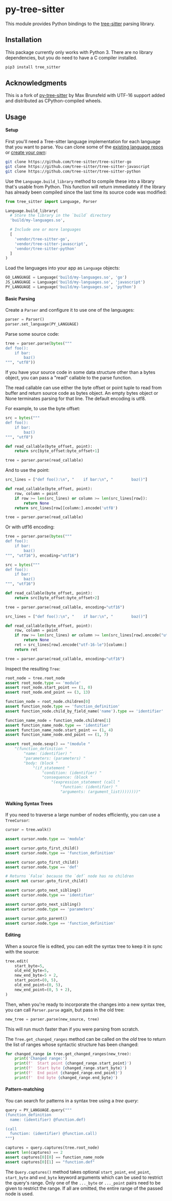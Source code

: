 py-tree-sitter
==================

This module provides Python bindings to the [tree-sitter](https://github.com/tree-sitter/tree-sitter) parsing library.

## Installation

This package currently only works with Python 3. There are no library dependencies, but you do need to have a C compiler installed.

```sh
pip3 install tree_sitter
```

## Acknowledgments

This is a fork of [py-tree-sitter](https://github.com/tree-sitter/py-tree-sitter) by Max Brunsfeld with UTF-16 support added and distributed as CPython-compiled wheels.

## Usage

#### Setup

First you'll need a Tree-sitter language implementation for each language that you want to parse. You can clone some of the [existing language repos](https://github.com/tree-sitter) or [create your own](http://tree-sitter.github.io/tree-sitter/creating-parsers):

```sh
git clone https://github.com/tree-sitter/tree-sitter-go
git clone https://github.com/tree-sitter/tree-sitter-javascript
git clone https://github.com/tree-sitter/tree-sitter-python
```

Use the `Language.build_library` method to compile these into a library that's usable from Python. This function will return immediately if the library has already been compiled since the last time its source code was modified:

```python
from tree_sitter import Language, Parser

Language.build_library(
  # Store the library in the `build` directory
  'build/my-languages.so',

  # Include one or more languages
  [
    'vendor/tree-sitter-go',
    'vendor/tree-sitter-javascript',
    'vendor/tree-sitter-python'
  ]
)
```

Load the languages into your app as `Language` objects:

```python
GO_LANGUAGE = Language('build/my-languages.so', 'go')
JS_LANGUAGE = Language('build/my-languages.so', 'javascript')
PY_LANGUAGE = Language('build/my-languages.so', 'python')
```

#### Basic Parsing

Create a `Parser` and configure it to use one of the languages:

```python
parser = Parser()
parser.set_language(PY_LANGUAGE)
```

Parse some source code:

```python
tree = parser.parse(bytes("""
def foo():
    if bar:
        baz()
""", "utf8"))
```

If you have your source code in some data structure other than a bytes object,
you can pass a "read" callable to the parse function.

The read callable can use either the byte offset or point tuple to read from
buffer and return source code as bytes object. An empty bytes object or None
terminates parsing for that line. The default encoding is utf8.

For example, to use the byte offset:

```python
src = bytes("""
def foo():
    if bar:
        baz()
""", "utf8")

def read_callable(byte_offset, point):
    return src[byte_offset:byte_offset+1]

tree = parser.parse(read_callable)
```

And to use the point:

```python
src_lines = ["def foo():\n", "    if bar:\n", "        baz()"]

def read_callable(byte_offset, point):
    row, column = point
    if row >= len(src_lines) or column >= len(src_lines[row]):
        return None
    return src_lines[row][column:].encode('utf8')

tree = parser.parse(read_callable)
```

Or with utf16 encoding:

```python
tree = parser.parse(bytes("""
def foo():
    if bar:
        baz()
""", "utf16"), encoding="utf16")
```

```python
src = bytes("""
def foo():
    if bar:
        baz()
""", "utf16")

def read_callable(byte_offset, point):
    return src[byte_offset:byte_offset+2]

tree = parser.parse(read_callable, encoding="utf16")
```

```python
src_lines = ["def foo():\n", "    if bar:\n", "        baz()"]

def read_callable(byte_offset, point):
    row, column = point
    if row >= len(src_lines) or column >= len(src_lines[row].encode("utf-16-le")):
        return None
    ret = src_lines[row].encode("utf-16-le")[column:]
    return ret

tree = parser.parse(read_callable, encoding="utf16")
```

Inspect the resulting `Tree`:

```python
root_node = tree.root_node
assert root_node.type == 'module'
assert root_node.start_point == (1, 0)
assert root_node.end_point == (3, 13)

function_node = root_node.children[0]
assert function_node.type == 'function_definition'
assert function_node.child_by_field_name('name').type == 'identifier'

function_name_node = function_node.children[1]
assert function_name_node.type == 'identifier'
assert function_name_node.start_point == (1, 4)
assert function_name_node.end_point == (1, 7)

assert root_node.sexp() == "(module "
    "(function_definition "
        "name: (identifier) "
        "parameters: (parameters) "
        "body: (block "
            "(if_statement "
                "condition: (identifier) "
                "consequence: (block "
                    "(expression_statement (call "
                        "function: (identifier) "
                        "arguments: (argument_list))))))))"
```

#### Walking Syntax Trees

If you need to traverse a large number of nodes efficiently, you can use
a `TreeCursor`:

```python
cursor = tree.walk()

assert cursor.node.type == 'module'

assert cursor.goto_first_child()
assert cursor.node.type == 'function_definition'

assert cursor.goto_first_child()
assert cursor.node.type == 'def'

# Returns `False` because the `def` node has no children
assert not cursor.goto_first_child()

assert cursor.goto_next_sibling()
assert cursor.node.type == 'identifier'

assert cursor.goto_next_sibling()
assert cursor.node.type == 'parameters'

assert cursor.goto_parent()
assert cursor.node.type == 'function_definition'
```

#### Editing

When a source file is edited, you can edit the syntax tree to keep it in sync with the source:

```python
tree.edit(
    start_byte=5,
    old_end_byte=5,
    new_end_byte=5 + 2,
    start_point=(0, 5),
    old_end_point=(0, 5),
    new_end_point=(0, 5 + 2),
)
```

Then, when you're ready to incorporate the changes into a new syntax tree,
you can call `Parser.parse` again, but pass in the old tree:

```python
new_tree = parser.parse(new_source, tree)
```

This will run much faster than if you were parsing from scratch.

The `Tree.get_changed_ranges` method can be called on the *old* tree to return
the list of ranges whose syntactic structure has been changed:

```python
for changed_range in tree.get_changed_ranges(new_tree):
    print('Changed range:')
    print(f'  Start point {changed_range.start_point}')
    print(f'  Start byte {changed_range.start_byte}')
    print(f'  End point {changed_range.end_point}')
    print(f'  End byte {changed_range.end_byte}')
```

#### Pattern-matching

You can search for patterns in a syntax tree using a *tree query*:

```python
query = PY_LANGUAGE.query("""
(function_definition
  name: (identifier) @function.def)

(call
  function: (identifier) @function.call)
""")

captures = query.captures(tree.root_node)
assert len(captures) == 2
assert captures[0][0] == function_name_node
assert captures[0][1] == "function.def"
```

The `Query.captures()` method takes optional `start_point`, `end_point`,
`start_byte` and `end_byte` keyword arguments which can be used to restrict the
query's range. Only one of the `..._byte` or `..._point` pairs need to be given
to restrict the range. If all are omitted, the entire range of the passed node
is used.
